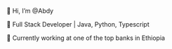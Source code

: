👋 Hi, I’m @Abdy


👀 Full Stack Developer | Java, Python, Typescript


🌱 Currently working at one of the top banks in Ethiopia
